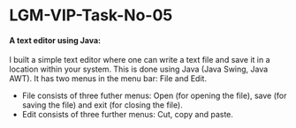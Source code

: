 # LGM-VIP-Task-No-05

#### A text editor using Java: 
I built a simple text editor where one can write a text file and save it in a location within your system. This is done using Java (Java Swing, Java AWT). It has two menus in the menu bar: File and Edit. 
- File consists of three futher menus: Open (for opening the file), save (for saving the file) and exit (for closing the file).
- Edit consists of three further menus: Cut, copy and paste.
